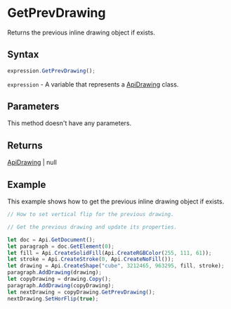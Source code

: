 # GetPrevDrawing

Returns the previous inline drawing object if exists.

## Syntax

```javascript
expression.GetPrevDrawing();
```

`expression` - A variable that represents a [ApiDrawing](../ApiDrawing.md) class.

## Parameters

This method doesn't have any parameters.

## Returns

[ApiDrawing](../../ApiDrawing/ApiDrawing.md) \| null

## Example

This example shows how to get the previous inline drawing object if exists.

```javascript editor-docx
// How to set vertical flip for the previous drawing.

// Get the previous drawing and update its properties.

let doc = Api.GetDocument();
let paragraph = doc.GetElement(0);
let fill = Api.CreateSolidFill(Api.CreateRGBColor(255, 111, 61));
let stroke = Api.CreateStroke(0, Api.CreateNoFill());
let drawing = Api.CreateShape("cube", 3212465, 963295, fill, stroke);
paragraph.AddDrawing(drawing);
let copyDrawing = drawing.Copy();
paragraph.AddDrawing(copyDrawing);
let nextDrawing = copyDrawing.GetPrevDrawing();
nextDrawing.SetHorFlip(true);
```
